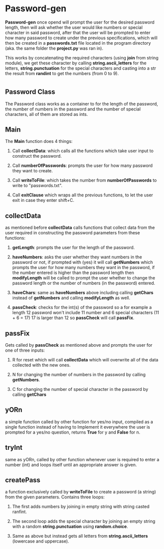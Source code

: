 # Password-gen

__Password-gen__ once opend will prompt the user for the desired password length, then will ask whether the user would like numbers or special character in said password, after that the user will be prompted to enter how many password to create under the previous specifications, which will then be created in a __passwords.txt__ file located in the program directory (aka. the same folder the __project.py__ was ran in).

This works by concatenating the required characters (using __join__ from string module), we get these character by calling __string.ascii_letters__ for the letters, __string.punctuation__ for the special characters and casting into a str the result from __randint__ to get the numbers (from 0 to 9).
#

## Password Class
The Password class works as a container to for the length of the password, the number of numbers in the password and the number of special characters, all of them are stored as ints.

## Main

The __Main__ function does 4 things:
1. Call __collectData__: which calls all the functions which take user input to construct the password.

2. Call __numberOfPasswords__: prompts the user for how many password they want to create.

3. Call __writeToFile__: which takes the number from __numberOfPasswords__ to write to "passwords.txt".

4. Call __exitClause__ which wraps all the previous functions, to let the user exit in case they enter shift+C.

## collectData
as mentioned before __collectData__ calls functions that collect data from the user required in constructing the password parameters from these functions:

1. __getLength__: prompts the user for the length of the password.

2. __haveNumbers__: asks the user whether they want numbers in the password or not, if prompted with (yes) it will call __getNumbers__ which prompts the user for how many numbers they want in the password, if the number entered is higher than the password length then __modifyLength__ will be called to prompt the user whether to change the password length or the number of numbers (in the password) entered.

3. __haveChars__: same as __haveNumbers__ above including calling __getChars__ instead of __getNumbers__ and calling __modifyLength__ as well.

4. __passCheck__: checks for the int(s) of the password so a for example a length 12 password won't include 11 number and 6 special characters (11 + 6 = 17) 17 is larger than 12 so __passCheck__ will call __passFix__.

## __passFix__
Gets called by __passCheck__ as mentioned above and prompts the user for one of three inputs:
1. R for reset which will call __collectData__ which will overwrite all of the data collected with the new ones.

2. N for changing the number of numbers in the password by calling __getNumbers__.

3. C for changing the number of special character in the password by calling __getChars__


## __yORn__

a simple function called by other function for yes/no input, compiled as a single function instead of having to Implement it everywhere the user is prompted for a yes/no question, returns __True__ for y and __False__ for n.

## __tryInt__

same as yORn, called by other function whenever user is required to enter a number (int) and loops itself until an appropriate answer is given.

## __createPass__

a function exclusively called by __writeToFile__ to create a password (a string) from the given parameters.
Contains three loops:
1. The first adds numbers by joining in empty string with string casted ranfint.

2. The second loop adds the special character by joining an empty string with a random __string.punctuation__ using __random.choice__.

3. Same as above but instead gets all letters from __string.ascii_letters__ (lowercase and uppercase).
